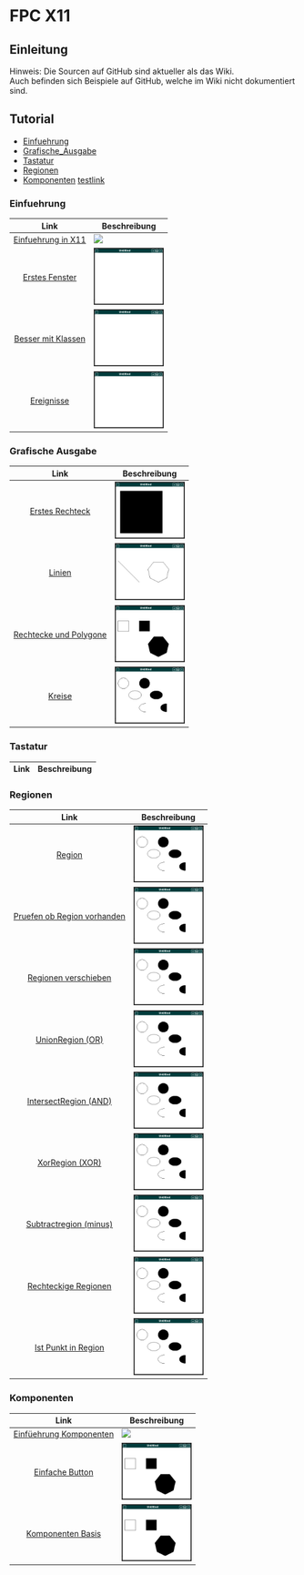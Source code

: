 # FPC X11
## Einleitung
Hinweis: Die Sourcen auf GitHub sind aktueller als das Wiki.<br>
Auch befinden sich Beispiele auf GitHub, welche im Wiki nicht dokumentiert sind.<br>
## Tutorial
* [Einfuehrung](#einfuehrung)
* [Grafische_Ausgabe](#grafische-ausgabe)
* [Tastatur](#tastatur)
* [Regionen](#regionen)
* [Komponenten](#komponenten)
 [testlink](#radiobutton)
### Einfuehrung
| Link | Beschreibung
| :---: | ---
| [Einfuehrung in X11](01_-_Einfuehrung/00_-_Einfuehrung_in_X11/readme.md) | <img src="01_-_Einfuehrung/00_-_Einfuehrung_in_X11/image.png" height="100px">
| [Erstes Fenster](01_-_Einfuehrung/03_-_Erstes_Fenster/readme.md) | <img src="01_-_Einfuehrung/03_-_Erstes_Fenster/image.png" height="100px">
| [Besser mit Klassen](01_-_Einfuehrung/05_-_Besser_mit_Klassen/readme.md) | <img src="01_-_Einfuehrung/05_-_Besser_mit_Klassen/image.png" height="100px">
| [Ereignisse](01_-_Einfuehrung/10_-_Ereignisse/readme.md) | <img src="01_-_Einfuehrung/10_-_Ereignisse/image.png" height="100px">
### Grafische Ausgabe
| Link | Beschreibung
| :---: | ---
| [Erstes Rechteck](02_-_Grafische_Ausgabe/00_-_Erstes_Rechteck/readme.md) | <img src="02_-_Grafische_Ausgabe/00_-_Erstes_Rechteck/image.png" height="100px">
| [Linien](02_-_Grafische_Ausgabe/05_-_Linien/readme.md) | <img src="02_-_Grafische_Ausgabe/05_-_Linien/image.png" height="100px">
| [Rechtecke und Polygone](02_-_Grafische_Ausgabe/10_-_Rechtecke_und_Polygone/readme.md) | <img src="02_-_Grafische_Ausgabe/10_-_Rechtecke_und_Polygone/image.png" height="100px">
| [Kreise](02_-_Grafische_Ausgabe/15_-_Kreise/readme.md) | <img src="02_-_Grafische_Ausgabe/15_-_Kreise/image.png" height="100px">
### Tastatur
| Link | Beschreibung
| :---: | ---
### Regionen
| Link | Beschreibung
| :---: | ---
| [Region](06_-_Regionen/00_-_Region/readme.md) | <img src="06_-_Regionen/00_-_Region/image.png" height="100px">
| [Pruefen ob Region vorhanden](06_-_Regionen/05_-_Pruefen_ob_Region_vorhanden/readme.md) | <img src="06_-_Regionen/05_-_Pruefen_ob_Region_vorhanden/image.png" height="100px">
| [Regionen verschieben](06_-_Regionen/07_-_Regionen_verschieben/readme.md) | <img src="06_-_Regionen/07_-_Regionen_verschieben/image.png" height="100px">
| [UnionRegion (OR)](06_-_Regionen/10_-_UnionRegion_(OR)/readme.md) | <img src="06_-_Regionen/10_-_UnionRegion_(OR)/image.png" height="100px">
| [IntersectRegion (AND)](06_-_Regionen/15_-_IntersectRegion_(AND)/readme.md) | <img src="06_-_Regionen/15_-_IntersectRegion_(AND)/image.png" height="100px">
| [XorRegion (XOR)](06_-_Regionen/20_-_XorRegion_(XOR)/readme.md) | <img src="06_-_Regionen/20_-_XorRegion_(XOR)/image.png" height="100px">
| [Subtractregion (minus)](06_-_Regionen/25_-_Subtractregion_(minus)/readme.md) | <img src="06_-_Regionen/25_-_Subtractregion_(minus)/image.png" height="100px">
| [Rechteckige Regionen](06_-_Regionen/30_-_Rechteckige_Regionen/readme.md) | <img src="06_-_Regionen/30_-_Rechteckige_Regionen/image.png" height="100px">
| [Ist Punkt in Region](06_-_Regionen/35_-_Ist_Punkt_in_Region/readme.md) | <img src="06_-_Regionen/35_-_Ist_Punkt_in_Region/image.png" height="100px">
### Komponenten
| Link | Beschreibung
| :---: | ---
| [Einfüehrung Komponenten](20_-_Komponenten/00_-_Einfüehrung_Komponenten/readme.md) | <img src="20_-_Komponenten/00_-_Einfüehrung_Komponenten/image.png" height="100px">
| [Einfache Button](20_-_Komponenten/05_-_Einfache_Button/readme.md) | <img src="20_-_Komponenten/05_-_Einfache_Button/image.png" height="100px">
| [Komponenten Basis](20_-_Komponenten/10_-_Komponenten_Basis/readme.md) | <img src="20_-_Komponenten/10_-_Komponenten_Basis/image.png" height="100px">
